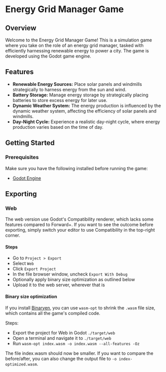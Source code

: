 # Energy Grid Manager Game

## Overview

Welcome to the Energy Grid Manager Game! This is a simulation game where you take on the role of an energy grid manager, tasked with efficiently harnessing renewable energy to power a city. The game is developed using the Godot game engine.

## Features

- **Renewable Energy Sources:** Place solar panels and windmills strategically to harness energy from the sun and wind.
- **Battery Storage:** Manage energy storage by strategically placing batteries to store excess energy for later use.
- **Dynamic Weather System:** The energy production is influenced by the dynamic weather system, affecting the efficiency of solar panels and windmills.
- **Day-Night Cycle:** Experience a realistic day-night cycle, where energy production varies based on the time of day.

## Getting Started

### Prerequisites

Make sure you have the following installed before running the game:

- [Godot Engine](https://godotengine.org/)

## Exporting

### Web

The web version use Godot's Compatibility renderer, which lacks some features compared to Forward+.
If you want to see the outcome before exporting, simply switch your editor to use Compatibility in the top-right corner.

#### Steps

- Go to `Project > Export`
- Select `Web`
- Click `Export Project`
- In the file browser window, uncheck `Export With Debug`
- Optionally apply binary size optimization as outlined below
- Upload it to the web server, wherever that is

#### Binary size optimization

If you install [Binaryen](https://github.com/WebAssembly/binaryen), you can use `wasm-opt` to shrink the `.wasm` file size, which contains all the game's compiled code.

Steps:

- Export the project for Web in Godot `./target/web`
- Open a terminal and navigate it to `./target/web`
- Run `wasm-opt index.wasm -o index.wasm --all-features -Oz`

The file index.wasm should now be smaller.
If you want to compare the before/after, you can also change the output file to `-o index-optimized.wasm`.
